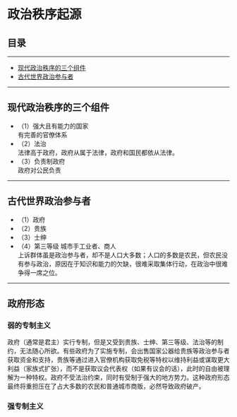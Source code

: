 # 政治秩序起源

## 目录
---
- [现代政治秩序的三个组件](#现代政治秩序的三个组件)
- [古代世界政治参与者](#古代世界政治参与者)
---

## 现代政治秩序的三个组件
- （1）强大且有能力的国家  
  有完善的官僚体系
- （2）法治  
  法律高于政府，政府从属于法律，政府和国民都依从法律。
- （3）负责制政府  
  政府对公民负责

---

## 古代世界政治参与者
- （1）政府
- （2）贵族
- （3）士绅
- （4）第三等级
  城市手工业者、商人  
上诉群体虽是政治参与者，却不是人口大多数；人口的多数是农民，但农民没有参与政治，原因在于知识和能力的欠缺，很难采取集体行动，在政治中很难争得一席之位。

---

## 政府形态
### 弱的专制主义
政府（通常是君主）实行专制，但是又受到贵族、士绅、第三等级、法治等的制约，无法随心所欲。有些政府为了实施专制，会出售国家公器给贵族等政治参与者获取资金和支持，贵族等通过进入官僚机构获取免税等特权以维持利益或谋取更大利益（家族式扩张），而不是获取议会代表权（如果有议会的话），此时的自由被理解为一种特权。政府不受法治约束，同时有受制于强大的地方势力。这种政府形态最终将重担压在了占大多数的农民和普通城市商贩，必然导致政府破产。
### 强专制主义
